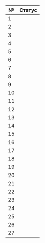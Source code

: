 № | Статус |
--|:------:|
1 |        |
2 |        |
3 |        |
4 |        |
5 |        |
6 |        |
7 |        |
8 |        |
9 |        |
10|        |
11|        |
12|        |
13|        |
14|        |
15|        |
16|        |
17|        |
18|        |
19|        |
20|        |
21|        |
22|        |
23|        |
24|        |
25|        |
26|        |
27|        |
